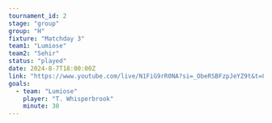 ```yaml
---
tournament_id: 2
stage: "group"
group: "H"
fixture: "Matchday 3"
team1: "Lumiose"
team2: "Sehir"
status: "played"
date: 2024-8-7T18:00:00Z
link: "https://www.youtube.com/live/N1FiG9rR0NA?si=_ObeRSBFzpJeYZ9t&t=8862"
goals:
  - team: "Lumiose"
    player: "T. Whisperbrook"
    minute: 38
---
```

